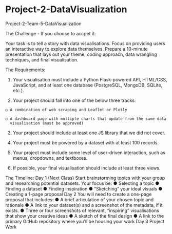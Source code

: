 # Project-2-DataVisualization
Project-2-Team-5-DataVisualization

The Challenge - If you choose to accpet it:

  Your task is to tell a story with data visualisations.
  Focus on providing users an interactive way to explore data themselves.
  Prepare a 10-minute presentation that lays out your theme, coding approach, data
  wrangling techniques, and final visualisation.

The Requirements:

  1. Your visualisation must include a Python Flask-powered API, HTML/CSS, JavaScript, and at
  least one database (PostgreSQL, MongoDB, SQLite, etc.).
  
  2. Your project should fall into one of the below three tracks:
  
    ○ A combination of web scraping and Leaflet or Plotly

    ○ A dashboard page with multiple charts that update from the same data 
      visualisation (must be approved)
  3. Your project should include at least one JS library that we did not cover.
  
  4. Your project must be powered by a dataset with at least 100 records.
  
  5. Your project must include some level of user-driven interaction, such as menus, dropdowns,
  and textboxes.
  
  6. If possible, your final visualisation should include at least three views.

The Timeline:
  Day 1 (Next Class)
  Start brainstorming topics with your group and researching potential datasets. Your focus be:
        ● Selecting a topic
        ● Finding a dataset
        ● Finding inspiration
        ● “Sketching” your ideal visuals
        ● Creating a 1-page proposal
  Day 2
  You will need to create a one-page proposal that includes:
      ● A brief articulation of your chosen topic and rationale
      ● A link to your dataset(s) and a screenshot of the metadata, if it exists.
      ● Three or four screenshots of relevant, “inspiring” visualisations that show your creative ideas
      ● A sketch of the final design
      ● A link to the primary GitHub repository where you’ll be housing your work
  Day 3
  Project Work
